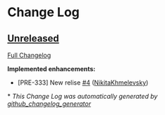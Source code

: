 # Change Log

## [Unreleased](https://github.com/NikitaKhmelevsky/changelog_test/tree/HEAD)

[Full Changelog](https://github.com/NikitaKhmelevsky/changelog_test/compare/0.1...HEAD)

**Implemented enhancements:**

- \[PRE-333\] New relise [\#4](https://github.com/NikitaKhmelevsky/changelog_test/pull/4) ([NikitaKhmelevsky](https://github.com/NikitaKhmelevsky))



\* *This Change Log was automatically generated by [github_changelog_generator](https://github.com/skywinder/Github-Changelog-Generator)*